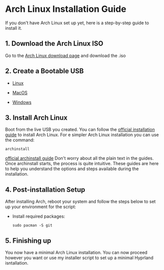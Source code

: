 # Arch Linux Installation Guide
If you don't have Arch Linux set up yet, here is a step-by-step guide to install it.

## 1. Download the Arch Linux ISO
Go to the [Arch Linux download page](https://www.archlinux.org/download/) and download the .iso

## 2. Create a Bootable USB
- [Linux](isntallerGuide/WRITE_ISO_USB_LINUX.md)

- [MacOS](instellerGuide/WRITE_ISO_USB_MAC.md)

- [Windows](instellerGuide/WRITE_ISO_USB_WINDOWS.md)

## 3. Install Arch Linux
Boot from the live USB you created. You can follow the [official installation guide](https://wiki.archlinux.org/title/Installation_guide) to install Arch Linux. For e simpler Arch Linux installation you can use the command:
```
archinstall
```
[official archinstall guide](https://archinstall.archlinux.page/installing/guided.html#)
Don't worry about all the plain text in the guides. Once archinstall starts, the process is quite intuitive. These guides are here to help you understand the options and steps available during the installation.

## 4. Post-installation Setup
After installing Arch, reboot your system and follow the steps below to set up your environment for the script:
   
- Install required packages:
  ```
  sudo pacman -S git
  ```

## 5. Finishing up
You now have a minimal Arch Linux installation. You can now proceed however you want or use my installer script to set up a minimal Hyprland isntallation. 
